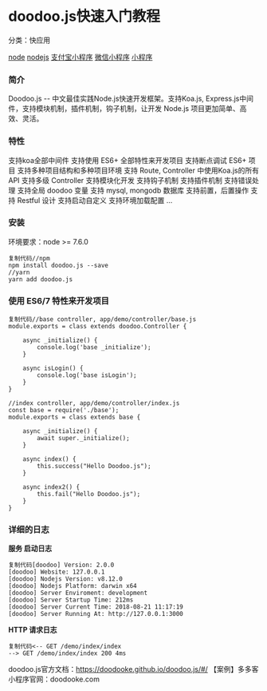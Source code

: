 # doodoo.js快速入门教程

分类：快应用

[node](https://ask.dcloud.net.cn/topic/node) [nodejs](https://ask.dcloud.net.cn/topic/nodejs) [支付宝小程序](https://ask.dcloud.net.cn/topic/%E6%94%AF%E4%BB%98%E5%AE%9D%E5%B0%8F%E7%A8%8B%E5%BA%8F) [微信小程序](https://ask.dcloud.net.cn/topic/%E5%BE%AE%E4%BF%A1%E5%B0%8F%E7%A8%8B%E5%BA%8F) [小程序](https://ask.dcloud.net.cn/topic/%E5%B0%8F%E7%A8%8B%E5%BA%8F)

### 简介

 Doodoo.js -- 中文最佳实践Node.js快速开发框架。支持Koa.js, Express.js中间件，支持模块机制，插件机制，钩子机制，让开发 Node.js 项目更加简单、高效、灵活。

### 特性

支持koa全部中间件
支持使用 ES6+ 全部特性来开发项目
支持断点调试 ES6+ 项目
支持多种项目结构和多种项目环境
支持 Route, Controller 中使用Koa.js的所有API
支持多级 Controller
支持模块化开发
支持钩子机制
支持插件机制
支持错误处理
支持全局 doodoo 变量
支持 mysql, mongodb 数据库
支持前置，后置操作
支持 Restful 设计
支持启动自定义
支持环境加载配置
...

### 安装

环境要求：node >= 7.6.0

```
复制代码//npm  
npm install doodoo.js --save  
//yarn  
yarn add doodoo.js
```

### 使用 ES6/7 特性来开发项目

```
复制代码//base controller, app/demo/controller/base.js  
module.exports = class extends doodoo.Controller {  

    async _initialize() {  
        console.log('base _initialize');  
    }  

    async isLogin() {  
        console.log('base isLogin');  
    }  
}  

//index controller, app/demo/controller/index.js  
const base = require('./base');  
module.exports = class extends base {  

    async _initialize() {  
        await super._initialize();  
    }  

    async index() {  
        this.success("Hello Doodoo.js");  
    }  

    async index2() {  
        this.fail("Hello Doodoo.js");  
    }  
}
```

### 详细的日志

**服务 启动日志**

```
复制代码[doodoo] Version: 2.0.0  
[doodoo] Website: 127.0.0.1  
[doodoo] Nodejs Version: v8.12.0  
[doodoo] Nodejs Platform: darwin x64  
[doodoo] Server Enviroment: development  
[doodoo] Server Startup Time: 212ms  
[doodoo] Server Current Time: 2018-08-21 11:17:19  
[doodoo] Server Running At: http://127.0.0.1:3000
```

**HTTP 请求日志**

```
复制代码<-- GET /demo/index/index  
--> GET /demo/index/index 200 4ms
```

doodoo.js官方文档：https://doodooke.github.io/doodoo.js/#/
【案例】多多客小程序官网：doodooke.com